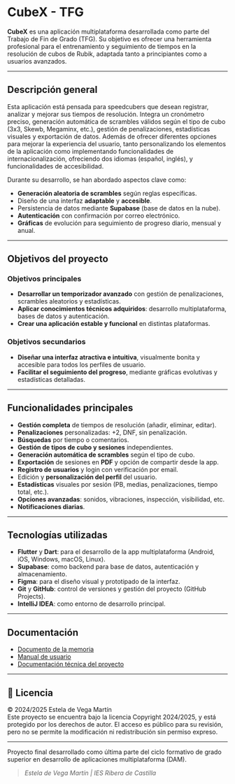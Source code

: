# CubeX - TFG
**CubeX** es una aplicación multiplataforma desarrollada como parte del Trabajo de Fin de Grado (TFG). 
Su objetivo es ofrecer una herramienta profesional para el entrenamiento y seguimiento de tiempos en la resolución 
de cubos de Rubik, adaptada tanto a principiantes como a usuarios avanzados.

---

## Descripción general
Esta aplicación está pensada para speedcubers que desean registrar, analizar y mejorar sus tiempos de resolución. 
Integra un cronómetro preciso, generación automática de scrambles válidos según el tipo de cubo (3x3, Skewb, Megaminx, etc.), 
gestión de penalizaciones, estadísticas visuales y exportación de datos. Además de ofrecer diferentes opciones para mejorar 
la experiencia del usuario, tanto personalizando los elementos de la aplicación como implementando funcionalidades de 
internacionalización, ofreciendo dos idiomas (español, inglés), y funcionalidades de accesibilidad.

Durante su desarrollo, se han abordado aspectos clave como:
- **Generación aleatoria de scrambles** según reglas específicas.
- Diseño de una interfaz **adaptable** y **accesible**.
- Persistencia de datos mediante **Supabase** (base de datos en la nube).
- **Autenticación** con confirmación por correo electrónico.
- **Gráficas** de evolución para seguimiento de progreso diario, mensual y anual.

---

## Objetivos del proyecto
### Objetivos principales
- **Desarrollar un temporizador avanzado** con gestión de penalizaciones, scrambles aleatorios y estadísticas.
- **Aplicar conocimientos técnicos adquiridos**: desarrollo multiplataforma, bases de datos y autenticación.
- **Crear una aplicación estable y funcional** en distintas plataformas.

### Objetivos secundarios
- **Diseñar una interfaz atractiva e intuitiva**, visualmente bonita y accesible para todos los perfiles de usuario.
- **Facilitar el seguimiento del progreso**, mediante gráficas evolutivas y estadísticas detalladas.

---

## Funcionalidades principales
- **Gestión completa** de tiempos de resolución (añadir, eliminar, editar).
- **Penalizaciones** personalizadas: +2, DNF, sin penalización.
- **Búsquedas** por tiempo o comentarios.
- **Gestión de tipos de cubo y sesiones** independientes.
- **Generación automática de scrambles** según el tipo de cubo.
- **Exportación** de sesiones en **PDF** y opción de compartir desde la app.
- **Registro de usuarios** y login con verificación por email.
- Edición y **personalización del perfil** del usuario.
- **Estadísticas** visuales por sesión (PB, medias, penalizaciones, tiempo total, etc.).
- **Opciones avanzadas**: sonidos, vibraciones, inspección, visibilidad, etc.
- **Notificaciones diarias**.

---

## Tecnologías utilizadas
- **Flutter** y **Dart**: para el desarrollo de la app multiplataforma (Android, iOS, Windows, macOS, Linux).
- **Supabase**: como backend para base de datos, autenticación y almacenamiento.
- **Figma**: para el diseño visual y prototipado de la interfaz.
- **Git** y **GitHub**: control de versiones y gestión del proyecto (GitHub Projects).
- **IntelliJ IDEA**: como entorno de desarrollo principal.

---

## Documentación
- [Documento de la memoria](https://github.com/estelaV9/TFG_CubeX/blob/master/deVega_Martin_Estela_Memoria_ProyectoFinal_DAM25.pdf)
- [Manual de usuario](https://github.com/estelaV9/TFG_CubeX/blob/master/deVega_Martin_Estela_Manual_Usuario_ProyectoFinal_DAM25.pdf)
- [Documentación técnica del proyecto](https://estelav9.github.io/TFG_CubeX_DespliegueDocumentacion/)

---

## 📜 Licencia
© 2024/2025 Estela de Vega Martín  
Este proyecto se encuentra bajo la licencia Copyright 2024/2025, y está protegido por los derechos de autor. El acceso
es público para su revisión, pero no se permite la modificación ni redistribución sin permiso expreso.

---
Proyecto final desarrollado como última parte del ciclo formativo de grado superior en desarrollo de aplicaciones multiplataforma (DAM).
>_Estela de Vega Martín | IES Ribera de Castilla_
